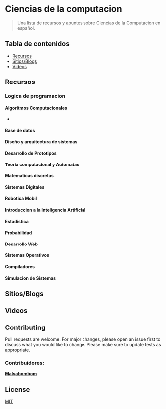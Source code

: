 # Ciencias de la computacion

> Una lista de recursos y apuntes sobre Ciencias de la Computacion en español.

## Tabla de contenidos

- [Recursos](#recursos)
- [Sitios/Blogs](#sitiosblogs)
- [Videos](#videos)

## Recursos

### Logica de programacion

#### Algoritmos Computacionales
* []()

#### Base de datos

#### Diseño y arquitectura de sistemas

#### Desarrollo de Prototipos

#### Teoria computacional y Automatas

#### Matematicas discretas

#### Sistemas Digitales

#### Robotica Mobil

#### Introduccion a la Inteligencia Artificial

#### Estadistica 

#### Probabilidad

#### Desarrollo Web

#### Sistemas Operativos

#### Compiladores

#### Simulacion de Sistemas

## Sitios/Blogs

## Videos



## Contributing 

Pull requests are welcome. For major changes, please open an issue first to discuss what you would like to change.
Please make sure to update tests as appropriate.

### Contribuidores:

**[Malvabombom](https://github.com/malvabombom)**

## License
[MIT](https://choosealicense.com/licenses/mit/)

